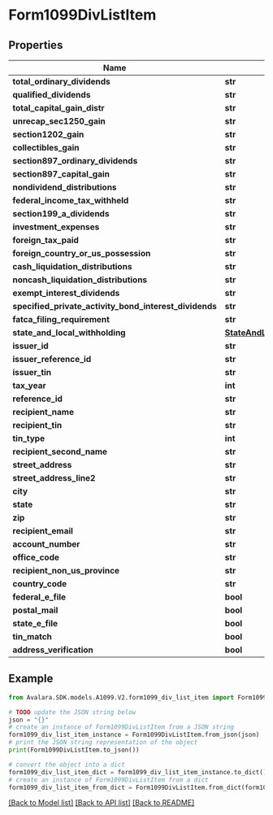 # Form1099DivListItem


## Properties

Name | Type | Description | Notes
------------ | ------------- | ------------- | -------------
**total_ordinary_dividends** | **str** |  | [optional] 
**qualified_dividends** | **str** |  | [optional] 
**total_capital_gain_distr** | **str** |  | [optional] 
**unrecap_sec1250_gain** | **str** |  | [optional] 
**section1202_gain** | **str** |  | [optional] 
**collectibles_gain** | **str** |  | [optional] 
**section897_ordinary_dividends** | **str** |  | [optional] 
**section897_capital_gain** | **str** |  | [optional] 
**nondividend_distributions** | **str** |  | [optional] 
**federal_income_tax_withheld** | **str** |  | [optional] 
**section199_a_dividends** | **str** |  | [optional] 
**investment_expenses** | **str** |  | [optional] 
**foreign_tax_paid** | **str** |  | [optional] 
**foreign_country_or_us_possession** | **str** |  | [optional] 
**cash_liquidation_distributions** | **str** |  | [optional] 
**noncash_liquidation_distributions** | **str** |  | [optional] 
**exempt_interest_dividends** | **str** |  | [optional] 
**specified_private_activity_bond_interest_dividends** | **str** |  | [optional] 
**fatca_filing_requirement** | **str** |  | [optional] 
**state_and_local_withholding** | [**StateAndLocalWithholding**](StateAndLocalWithholding.md) |  | [optional] 
**issuer_id** | **str** |  | [optional] 
**issuer_reference_id** | **str** |  | [optional] 
**issuer_tin** | **str** |  | [optional] 
**tax_year** | **int** |  | [optional] 
**reference_id** | **str** |  | [optional] 
**recipient_name** | **str** |  | [optional] 
**recipient_tin** | **str** |  | [optional] 
**tin_type** | **int** |  | [optional] 
**recipient_second_name** | **str** |  | [optional] 
**street_address** | **str** |  | [optional] 
**street_address_line2** | **str** |  | [optional] 
**city** | **str** |  | [optional] 
**state** | **str** |  | [optional] 
**zip** | **str** |  | [optional] 
**recipient_email** | **str** |  | [optional] 
**account_number** | **str** |  | [optional] 
**office_code** | **str** |  | [optional] 
**recipient_non_us_province** | **str** |  | [optional] 
**country_code** | **str** |  | [optional] 
**federal_e_file** | **bool** |  | [optional] 
**postal_mail** | **bool** |  | [optional] 
**state_e_file** | **bool** |  | [optional] 
**tin_match** | **bool** |  | [optional] 
**address_verification** | **bool** |  | [optional] 

## Example

```python
from Avalara.SDK.models.A1099.V2.form1099_div_list_item import Form1099DivListItem

# TODO update the JSON string below
json = "{}"
# create an instance of Form1099DivListItem from a JSON string
form1099_div_list_item_instance = Form1099DivListItem.from_json(json)
# print the JSON string representation of the object
print(Form1099DivListItem.to_json())

# convert the object into a dict
form1099_div_list_item_dict = form1099_div_list_item_instance.to_dict()
# create an instance of Form1099DivListItem from a dict
form1099_div_list_item_from_dict = Form1099DivListItem.from_dict(form1099_div_list_item_dict)
```
[[Back to Model list]](../README.md#documentation-for-models) [[Back to API list]](../README.md#documentation-for-api-endpoints) [[Back to README]](../README.md)



